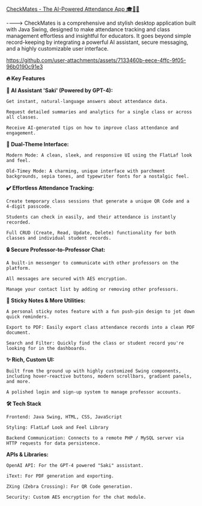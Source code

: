 <ins>CheckMates - The AI-Powered Attendance App 🎓🤖✨</ins>

----> CheckMates is a comprehensive and stylish desktop application built with Java Swing, designed to make attendance tracking and class management effortless and insightful for educators. It goes beyond simple record-keeping by integrating       a powerful AI assistant, secure messaging, and a highly customizable user interface.
 
https://github.com/user-attachments/assets/7133460b-eece-4ffc-9f05-96b0190c91e3

**🔥 Key Features**

**🤖 AI Assistant 'Saki' (Powered by GPT-4):**

    Get instant, natural-language answers about attendance data.
    
    Request detailed summaries and analytics for a single class or across all classes.
    
    Receive AI-generated tips on how to improve class attendance and engagement.

**🎨 Dual-Theme Interface:**

    Modern Mode: A clean, sleek, and responsive UI using the FlatLaf look and feel.
    
    Old-Timey Mode: A charming, unique interface with parchment backgrounds, sepia tones, and typewriter fonts for a nostalgic feel.

**✔️ Effortless Attendance Tracking:**

    Create temporary class sessions that generate a unique QR Code and a 4-digit passcode.
    
    Students can check in easily, and their attendance is instantly recorded.

    Full CRUD (Create, Read, Update, Delete) functionality for both classes and individual student records.

**🔒 Secure Professor-to-Professor Chat:**

    A built-in messenger to communicate with other professors on the platform.
    
    All messages are secured with AES encryption.
    
    Manage your contact list by adding or removing other professors.

**📝 Sticky Notes & More Utilities:**

    A personal sticky notes feature with a fun push-pin design to jot down quick reminders.
    
    Export to PDF: Easily export class attendance records into a clean PDF document.
    
    Search and Filter: Quickly find the class or student record you're looking for in the dashboards.

**✨ Rich, Custom UI:**

    Built from the ground up with highly customized Swing components, including hover-reactive buttons, modern scrollbars, gradient panels, and more.
    
    A polished login and sign-up system to manage professor accounts.

**🛠️ Tech Stack**

    Frontend: Java Swing, HTML, CSS, JavaScript
    
    Styling: FlatLaf Look and Feel Library
    
    Backend Communication: Connects to a remote PHP / MySQL server via HTTP requests for data persistence.

**APIs & Libraries:**

    OpenAI API: For the GPT-4 powered "Saki" assistant.
    
    iText: For PDF generation and exporting.
    
    ZXing (Zebra Crossing): For QR Code generation.
    
    Security: Custom AES encryption for the chat module.


